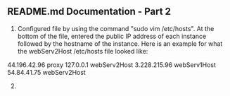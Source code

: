 README.md Documentation - Part 2
---
1. Configured file by using the command "sudo vim /etc/hosts". At the bottom of the file, entered the public IP address of each instance followed by the hostname of the instance. Here is an example for what the webServ2Host /etc/hosts file looked like:

44.196.42.96 proxy
127.0.0.1 webServ2Host
3.228.215.96 webServ1Host
54.84.41.75 webServ2Host

2. 
